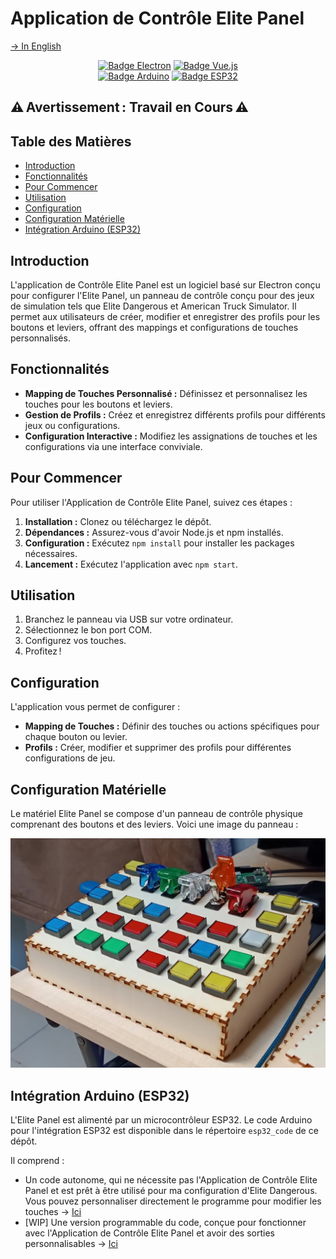# Application de Contrôle Elite Panel
[→ In English](/README.md)

<p align="center">
    <!--<img alt="Bannière" title="Bannière" src="/readme_sources/images/banner.png">-->
</p>
<p align="center">
    <a href="https://electronjs.org/" target="_blank"><img alt="Badge Electron" title="Construit avec Electron !" src="https://img.shields.io/badge/Electron-4E44B6?style=for-the-badge&logo=electron&logoColor=white"/></a>
    <a href="https://vuejs.org/" target="_blank"><img alt="Badge Vue.js" title="Utilise Vue.js !" src="https://img.shields.io/badge/Vue.js-4FC08D?style=for-the-badge&logo=vue.js&logoColor=white"/></a>
    </br>
    <a href="https://www.arduino.cc/" target="_blank"><img alt="Badge Arduino" title="Utilise Arduino !" src="https://img.shields.io/badge/Arduino-00979D?style=for-the-badge&logo=arduino&logoColor=white"/></a>
    <a href="https://www.espressif.com/en/products/socs/esp32" target="_blank"><img alt="Badge ESP32" title="Utilise ESP32 !" src="https://img.shields.io/badge/ESP32-DD4A23?style=for-the-badge&logo=espressif&logoColor=white"/></a>
</p>

## ⚠️ Avertissement : Travail en Cours ⚠️

## Table des Matières

- [Introduction](#introduction)
- [Fonctionnalités](#fonctionnalités)
- [Pour Commencer](#pour-commencer)
- [Utilisation](#utilisation)
- [Configuration](#configuration)
- [Configuration Matérielle](#configuration-matérielle)
- [Intégration Arduino (ESP32)](#intégration-arduino-esp32)

## Introduction

L'application de Contrôle Elite Panel est un logiciel basé sur Electron conçu pour configurer l'Elite Panel, un panneau de contrôle conçu pour des jeux de simulation tels que Elite Dangerous et American Truck Simulator. Il permet aux utilisateurs de créer, modifier et enregistrer des profils pour les boutons et leviers, offrant des mappings et configurations de touches personnalisés.

## Fonctionnalités

- **Mapping de Touches Personnalisé :** Définissez et personnalisez les touches pour les boutons et leviers.
- **Gestion de Profils :** Créez et enregistrez différents profils pour différents jeux ou configurations.
- **Configuration Interactive :** Modifiez les assignations de touches et les configurations via une interface conviviale.

## Pour Commencer

Pour utiliser l'Application de Contrôle Elite Panel, suivez ces étapes :

1. **Installation :** Clonez ou téléchargez le dépôt.
2. **Dépendances :** Assurez-vous d'avoir Node.js et npm installés.
3. **Configuration :** Exécutez `npm install` pour installer les packages nécessaires.
4. **Lancement :** Exécutez l'application avec `npm start`.

## Utilisation

1. Branchez le panneau via USB sur votre ordinateur.
2. Sélectionnez le bon port COM.
3. Configurez vos touches.
4. Profitez !

## Configuration

L'application vous permet de configurer :

- **Mapping de Touches :** Définir des touches ou actions spécifiques pour chaque bouton ou levier.
- **Profils :** Créer, modifier et supprimer des profils pour différentes configurations de jeu.

## Configuration Matérielle

Le matériel Elite Panel se compose d'un panneau de contrôle physique comprenant des boutons et des leviers. Voici une image du panneau :

![Matériel Elite Panel](/readme_sources/images/panelPhoto.png)

## Intégration Arduino (ESP32)

L'Elite Panel est alimenté par un microcontrôleur ESP32. Le code Arduino pour l'intégration ESP32 est disponible dans le répertoire `esp32_code` de ce dépôt.

Il comprend :

 - Un code autonome, qui ne nécessite pas l'Application de Contrôle Elite Panel et est prêt à être utilisé pour ma configuration d'Elite Dangerous. Vous pouvez personnaliser directement le programme pour modifier les touches → [Ici](/esp32_code/standalone/standalone.ino)
 - [WIP] Une version programmable du code, conçue pour fonctionner avec l'Application de Contrôle Elite Panel et avoir des sorties personnalisables → [Ici](/esp32_code/pcProgrammable/pcProgrammable.ino)
